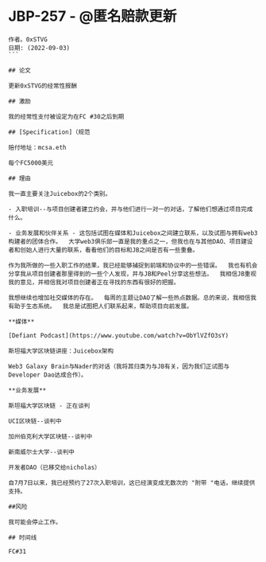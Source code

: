 # JBP-257 - @匿名赔款更新
````纯文本
作者。0xSTVG
日期: (2022-09-03)
```

## 论文

更新0xSTVG的经常性报酬

## 激励

我的经常性支付被设定为在FC #30之后到期

## [Specification]（规范

赔付地址：mcsa.eth

每个FC5000美元

## 理由

我一直主要关注Juicebox的2个类别。

- 入职培训--与项目创建者建立约会，并与他们进行一对一的对话，了解他们想通过项目完成什么。  

- 业务发展和伙伴关系 - 这包括试图在媒体和Juicebox之间建立联系，以及试图与拥有web3构建者的团体合作。  大学web3俱乐部一直是我的重点之一，但我也在与其他DAO、项目建设者和创始人进行大量的联系，看看他们的目标和JB之间是否有一些重叠。  

作为我所做的一些入职工作的结果，我已经能够捕捉到前端和协议中的一些错误。  我也有机会分享我从项目创建者那里得到的一些个人发现，并与JB和Peel分享这些想法。  我相信JB重视我的意见，并相信我对项目创建者正在寻找的东西有很好的把握。  

我想继续也增加社交媒体的存在。  每周的主题让DAO了解一些热点数据。总的来说，我相信我有助于生态系统。  我总是试图把人们联系起来，帮助项目向前发展。  

**媒体**

[Defiant Podcast](https://www.youtube.com/watch?v=ObYlVZfO3sY)

斯坦福大学区块链讲座：Juicebox架构

Web3 Galaxy Brain与Nader的对话（我将其归类为与JB有关，因为我们正试图与Developer Dao达成合作）。

**业务发展**

斯坦福大学区块链 - 正在谈判

UCI区块链--谈判中

加州伯克利大学区块链--谈判中

新南威尔士大学--谈判中

开发者DAO（已移交给nicholas）

自7月7日以来，我已经预约了27次入职培训，这已经演变成无数次的 "附带 "电话，继续提供支持。

##风险

我可能会停止工作。  

## 时间线

FC#31
